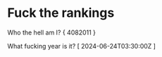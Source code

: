 # Fuck the rankings

Who the hell am I?
{ 4082011 }

What fucking year is it?
[ 2024-06-24T03:30:00Z ]
